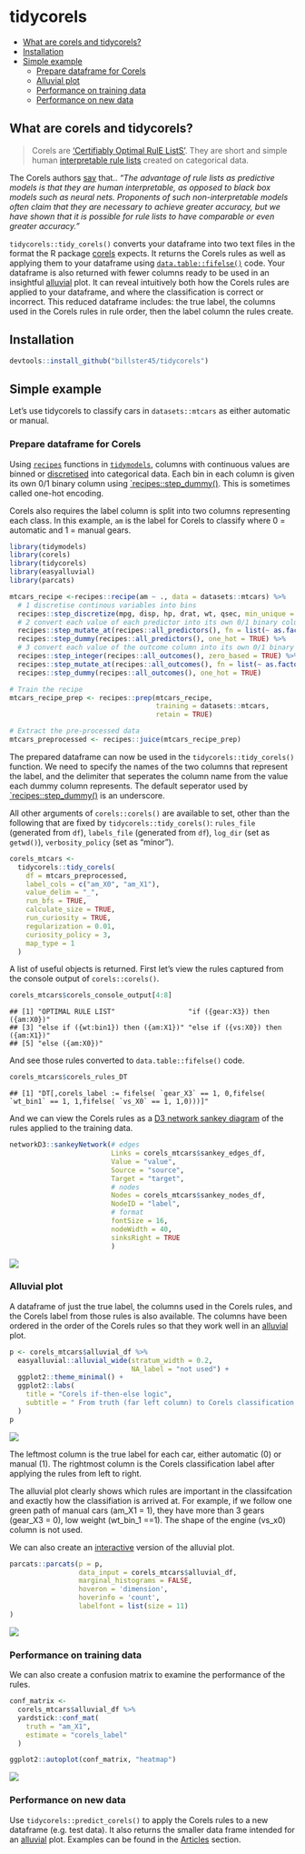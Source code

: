 tidycorels
================

  - [What are corels and tidycorels?](#what-are-corels-and-tidycorels)
  - [Installation](#installation)
  - [Simple example](#simple-example)
      - [Prepare dataframe for Corels](#prepare-dataframe-for-corels)
      - [Alluvial plot](#alluvial-plot)
      - [Performance on training data](#performance-on-training-data)
      - [Performance on new data](#performance-on-new-data)

## What are corels and tidycorels?

> Corels are [‘Certifiably Optimal RulE
> ListS’](https://corels.eecs.harvard.edu/). They are short and simple
> human [interpretable rule lists](https://arxiv.org/pdf/1704.01701.pdf)
> created on categorical data.

The Corels authors
[say](https://corels.eecs.harvard.edu/corels/whatarerulelists.html)
that.. *“The advantage of rule lists as predictive models is that they
are human interpretable, as opposed to black box models such as neural
nets. Proponents of such non-interpretable models often claim that they
are necessary to achieve greater accuracy, but we have shown that it is
possible for rule lists to have comparable or even greater accuracy.”*

`tidycorels::tidy_corels()` converts your dataframe into two text files
in the format the R package
[corels](https://cran.r-project.org/package=corels) expects. It returns
the Corels rules as well as applying them to your dataframe using
[`data.table::fifelse()`](https://rdatatable.gitlab.io/data.table/reference/fifelse.html)
code. Your dataframe is also returned with fewer columns ready to be
used in an insightful
[alluvial](https://github.com/erblast/easyalluvial/blob/master/README.md)
plot. It can reveal intuitively both how the Corels rules are applied to
your dataframe, and where the classification is correct or incorrect.
This reduced dataframe includes: the true label, the columns used in the
Corels rules in rule order, then the label column the rules create.

## Installation

``` r
devtools::install_github("billster45/tidycorels")
```

## Simple example

Let’s use tidycorels to classify cars in `datasets::mtcars` as either
automatic or manual.

### Prepare dataframe for Corels

Using [`recipes`](https://recipes.tidymodels.org/) functions in
[`tidymodels`](https://www.tidymodels.org/), columns with continuous
values are binned or
[discretised](https://recipes.tidymodels.org/reference/step_discretize.html)
into categorical data. Each bin in each column is given its own 0/1
binary column using
[\`recipes::step\_dummy()](https://recipes.tidymodels.org/reference/step_dummy.html).
This is sometimes called one-hot encoding.

Corels also requires the label column is split into two columns
representing each class. In this example, `am` is the label for Corels
to classify where 0 = automatic and 1 = manual gears.

``` r
library(tidymodels)
library(corels)
library(tidycorels)
library(easyalluvial)
library(parcats)

mtcars_recipe <-recipes::recipe(am ~ ., data = datasets::mtcars) %>%
  # 1 discretise continous variables into bins
  recipes::step_discretize(mpg, disp, hp, drat, wt, qsec, min_unique = 1) %>% 
  # 2 convert each value of each predictor into its own 0/1 binary column
  recipes::step_mutate_at(recipes::all_predictors(), fn = list(~ as.factor(.))) %>%
  recipes::step_dummy(recipes::all_predictors(), one_hot = TRUE) %>%
  # 3 convert each value of the outcome column into its own 0/1 binary column
  recipes::step_integer(recipes::all_outcomes(), zero_based = TRUE) %>% # ensure outcome is 0/1 rather than words
  recipes::step_mutate_at(recipes::all_outcomes(), fn = list(~ as.factor(.))) %>%
  recipes::step_dummy(recipes::all_outcomes(), one_hot = TRUE)

# Train the recipe
mtcars_recipe_prep <- recipes::prep(mtcars_recipe, 
                                    training = datasets::mtcars,
                                    retain = TRUE)

# Extract the pre-processed data
mtcars_preprocessed <- recipes::juice(mtcars_recipe_prep)
```

The prepared dataframe can now be used in the
`tidycorels::tidy_corels()` function. We need to specify the names of
the two columns that represent the label, and the delimiter that
seperates the column name from the value each dummy column represents.
The default seperator used by
[\`recipes::step\_dummy()](https://recipes.tidymodels.org/reference/step_dummy.html)
is an underscore.

All other arguments of `corels::corels()` are available to set, other
than the following that are fixed by `tidycorels::tidy_corels()`:
`rules_file` (generated from `df`), `labels_file` (generated from `df`),
`log_dir` (set as `getwd()`), `verbosity_policy` (set as “minor”).

``` r
corels_mtcars <-
  tidycorels::tidy_corels(
    df = mtcars_preprocessed,
    label_cols = c("am_X0", "am_X1"),
    value_delim = "_",
    run_bfs = TRUE,
    calculate_size = TRUE,
    run_curiosity = TRUE,
    regularization = 0.01,
    curiosity_policy = 3,
    map_type = 1
  )
```

A list of useful objects is returned. First let’s view the rules
captured from the console output of `corels::corels()`.

``` r
corels_mtcars$corels_console_output[4:8]
```

    ## [1] "OPTIMAL RULE LIST"                  "if ({gear:X3}) then ({am:X0})"     
    ## [3] "else if ({wt:bin1}) then ({am:X1})" "else if ({vs:X0}) then ({am:X1})"  
    ## [5] "else ({am:X0})"

And see those rules converted to `data.table::fifelse()` code.

``` r
corels_mtcars$corels_rules_DT
```

    ## [1] "DT[,corels_label := fifelse( `gear_X3` == 1, 0,fifelse( `wt_bin1` == 1, 1,fifelse( `vs_X0` == 1, 1,0)))]"

And we can view the Corels rules as a [D3 network sankey
diagram](https://christophergandrud.github.io/networkD3/#sankey) of the
rules applied to the training data.

``` r
networkD3::sankeyNetwork(# edges
                         Links = corels_mtcars$sankey_edges_df, 
                         Value = "value", 
                         Source = "source",
                         Target = "target", 
                         # nodes
                         Nodes = corels_mtcars$sankey_nodes_df, 
                         NodeID = "label",
                         # format
                         fontSize = 16, 
                         nodeWidth = 40,
                         sinksRight = TRUE
                         )
```

![](README_files/figure-gfm/unnamed-chunk-6-1.png)<!-- -->

### Alluvial plot

A dataframe of just the true label, the columns used in the Corels
rules, and the Corels label from those rules is also available. The
columns have been ordered in the order of the Corels rules so that they
work well in an
[alluvial](https://github.com/erblast/easyalluvial/blob/master/README.md)
plot.

``` r
p <- corels_mtcars$alluvial_df %>%
  easyalluvial::alluvial_wide(stratum_width = 0.2,
                              NA_label = "not used") +
  ggplot2::theme_minimal() +
  ggplot2::labs(
    title = "Corels if-then-else logic",
    subtitle = " From truth (far left column) to Corels classification (far right column)"
  )
p
```

![](README_files/figure-gfm/unnamed-chunk-7-1.png)<!-- -->

The leftmost column is the true label for each car, either automatic (0)
or manual (1). The rightmost column is the Corels classification label
after applying the rules from left to right.

The alluvial plot clearly shows which rules are important in the
classifcation and exactly how the classifiation is arrived at. For
example, if we follow one green path of manual cars (am\_X1 = 1), they
have more than 3 gears (gear\_X3 = 0), low weight (wt\_bin\_1 ==1). The
shape of the engine (vs\_x0) column is not used.

We can also create an
[interactive](https://erblast.github.io/easyalluvial/articles/parcats.html)
version of the alluvial plot.

``` r
parcats::parcats(p = p,
                 data_input = corels_mtcars$alluvial_df,
                 marginal_histograms = FALSE,
                 hoveron = 'dimension',
                 hoverinfo = 'count',
                 labelfont = list(size = 11)
)
```

![](README_files/figure-gfm/unnamed-chunk-8-1.png)<!-- -->

### Performance on training data

We can also create a confusion matrix to examine the performance of the
rules.

``` r
conf_matrix <-
  corels_mtcars$alluvial_df %>%
  yardstick::conf_mat(
    truth = "am_X1",
    estimate = "corels_label"
  )

ggplot2::autoplot(conf_matrix, "heatmap")
```

![](README_files/figure-gfm/unnamed-chunk-9-1.png)<!-- -->

### Performance on new data

Use `tidycorels::predict_corels()` to apply the Corels rules to a new
dataframe (e.g. test data). It also returns the smaller data frame
intended for an
[alluvial](https://github.com/erblast/easyalluvial/blob/master/README.md)
plot. Examples can be found in the
[Articles](https://billster45.github.io/tidycorels/articles/) section.
